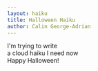 ```yaml
---
layout: haiku
title: Halloween Haiku
author: Calin George-Adrian
---
```


I'm trying to write <br>
a cloud haiku I need now <br>
Happy Halloween! <br>
